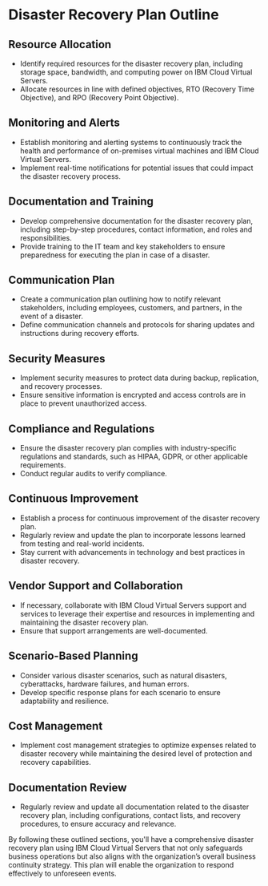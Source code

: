# Disaster Recovery Plan Outline

## Resource Allocation
- Identify required resources for the disaster recovery plan, including storage space, bandwidth, and computing power on IBM Cloud Virtual Servers.
- Allocate resources in line with defined objectives, RTO (Recovery Time Objective), and RPO (Recovery Point Objective).

## Monitoring and Alerts
- Establish monitoring and alerting systems to continuously track the health and performance of on-premises virtual machines and IBM Cloud Virtual Servers.
- Implement real-time notifications for potential issues that could impact the disaster recovery process.

## Documentation and Training
- Develop comprehensive documentation for the disaster recovery plan, including step-by-step procedures, contact information, and roles and responsibilities.
- Provide training to the IT team and key stakeholders to ensure preparedness for executing the plan in case of a disaster.

## Communication Plan
- Create a communication plan outlining how to notify relevant stakeholders, including employees, customers, and partners, in the event of a disaster.
- Define communication channels and protocols for sharing updates and instructions during recovery efforts.

## Security Measures
- Implement security measures to protect data during backup, replication, and recovery processes.
- Ensure sensitive information is encrypted and access controls are in place to prevent unauthorized access.

## Compliance and Regulations
- Ensure the disaster recovery plan complies with industry-specific regulations and standards, such as HIPAA, GDPR, or other applicable requirements.
- Conduct regular audits to verify compliance.

## Continuous Improvement
- Establish a process for continuous improvement of the disaster recovery plan.
- Regularly review and update the plan to incorporate lessons learned from testing and real-world incidents.
- Stay current with advancements in technology and best practices in disaster recovery.

## Vendor Support and Collaboration
- If necessary, collaborate with IBM Cloud Virtual Servers support and services to leverage their expertise and resources in implementing and maintaining the disaster recovery plan.
- Ensure that support arrangements are well-documented.

## Scenario-Based Planning
- Consider various disaster scenarios, such as natural disasters, cyberattacks, hardware failures, and human errors.
- Develop specific response plans for each scenario to ensure adaptability and resilience.

## Cost Management
- Implement cost management strategies to optimize expenses related to disaster recovery while maintaining the desired level of protection and recovery capabilities.

## Documentation Review
- Regularly review and update all documentation related to the disaster recovery plan, including configurations, contact lists, and recovery procedures, to ensure accuracy and relevance.

By following these outlined sections, you'll have a comprehensive disaster recovery plan using IBM Cloud Virtual Servers that not only safeguards business operations but also aligns with the organization’s overall business continuity strategy. This plan will enable the organization to respond effectively to unforeseen events.
